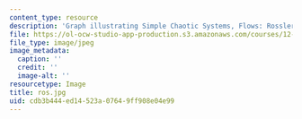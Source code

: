 ```yaml
---
content_type: resource
description: 'Graph illustrating Simple Chaotic Systems, Flows: Rossler'
file: https://ol-ocw-studio-app-production.s3.amazonaws.com/courses/12-990-prediction-and-predictability-in-the-atmosphere-and-oceans-spring-2003/cdb3b444ed14523a07649ff908e04e99_ros.jpg
file_type: image/jpeg
image_metadata:
  caption: ''
  credit: ''
  image-alt: ''
resourcetype: Image
title: ros.jpg
uid: cdb3b444-ed14-523a-0764-9ff908e04e99
---
```

